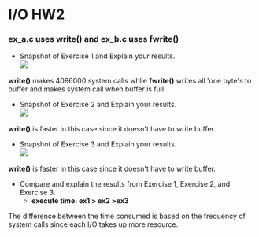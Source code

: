 # I/O HW2

### ex_a.c uses write() and ex_b.c uses fwrite()

* Snapshot of Exercise 1 and Explain your results.  
![](https://i.imgur.com/LfuPu7M.png)  

**write()** makes 4096000 system calls whlie **fwrite()** writes all 'one byte's to buffer and makes system call when buffer is full.  

* Snapshot of Exercise 2 and Explain your results.  
![](https://i.imgur.com/ABi60FV.png)  

**write()** is faster in this case since it doesn't have to write buffer.

* Snapshot of Exercise 3 and Explain your results.  
![](https://i.imgur.com/643UhzI.png)  

**write()** is faster in this case since it doesn't have to write buffer.  

* Compare and explain the results from Exercise 1, Exercise 2, and Exercise 3.  
    * **execute time: ex1 > ex2 >ex3**  

The difference between the time consumed is based on the frequency of system calls since each I/O takes up more resource.  





